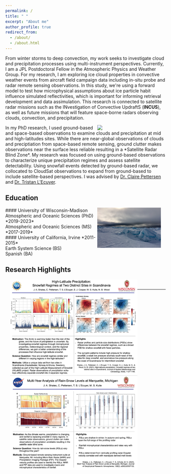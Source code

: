 ```yaml
---
permalink: /
title: " "
excerpt: "About me"
author_profile: true
redirect_from: 
  - /about/
  - /about.html
---
```


From winter storms to deep convection, my work seeks to investigate cloud and precipitation processes using multi-instrument perspectives.  Currently, I am a JPL Postdoctoral Fellow in the Atmospheric Physics and Weather Group. For my research, I am exploring ice cloud properties in convective weather events from aircraft field campaign data including in-situ probe and radar remote sensing observations. In this study, we're using a forward model to test how microphysical assumptions about ice particle habit influence simulated reflectivities, which is important for informing retrieval development and data assimulation. This research is connected to satellite radar missions such as the INvestigation of Convective UpdraftS (**INCUS**), as well as future missions that will feature space-borne radars observing clouds, convection, and precipitation.




<img src="/images/mqt_2022.gif"  width="200" style="float: right; margin-right: 15px;"> 
In my PhD research, I used ground-based and space-based observations to examine clouds and precipitation at mid and high-latitudes sites. While there are near-global observations of clouds and preciptiation from space-based remote sensing, ground clutter makes observations near the surface less reliable resulting in a *Satellite Radar Blind Zone*. My research was focused on using ground-based observations to characterize unique precipitation regimes and assess satellite detectability. Using snowfall events detected by ground-based radar, we collocated to CloudSat observations to expand from ground-based to include satellite-based perspectives. I was advised by 
<a href="https://pettersen.engin.umich.edu/">Dr. Claire Pettersen</a> and 
<a href="https://lecuyer.aos.wisc.edu/">Dr. Tristan L'Ecuyer</a>. 

## Education
<img src="/images/fast_ice.png"  width="200" style="float: right; margin-right: 15px;"> 
#### University of Wisconsin-Madison  <br>
Atmospheric and Oceanic Sciences (PhD) *2019-2023* <br>
Atmospheric and Oceanic Sciences (MS) *2017-2019* <br>
#### University of California, Irvine *2011-2015*<br>
Earth System Science (BS)<br>
Spanish (BA)

## Research Highlights
<img src="/images/shates_highlight_hauk_kir.png"  width="400" style="float: left; margin-left: 15px;"> 
<br>
<hr>
<br>
<img src="/images/shates_highlight_mqt.png"  width="400" style="float: left; margin-left: 15px;"> 
